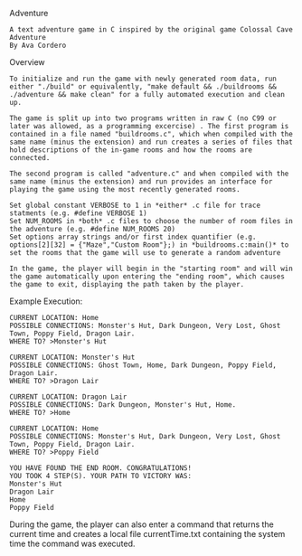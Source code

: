 Adventure

	A text adventure game in C inspired by the original game Colossal Cave Adventure
	By Ava Cordero

Overview

	To initialize and run the game with newly generated room data, run either "./build" or equivalently, "make default && ./buildrooms && ./adventure && make clean" for a fully automated execution and clean up.

	The game is split up into two programs written in raw C (no C99 or later was allowed, as a programming excercise) . The first program is contained in a file named "buildrooms.c", which when compiled with the same name (minus the extension) and run creates a series of files that hold descriptions of the in-game rooms and how the rooms are connected.

	The second program is called "adventure.c" and when compiled with the same name (minus the extension) and run provides an interface for playing the game using the most recently generated rooms.

	Set global constant VERBOSE to 1 in *either* .c file for trace statments (e.g. #define VERBOSE 1)
	Set NUM_ROOMS in *both* .c files to choose the number of room files in the adventure (e.g. #define NUM_ROOMS 20)
	Set options array strings and/or first index quantifier (e.g. options[2][32] = {"Maze","Custom Room"};) in *buildrooms.c:main()* to set the rooms that the game will use to generate a random adventure

	In the game, the player will begin in the "starting room" and will win the game automatically upon entering the "ending room", which causes the game to exit, displaying the path taken by the player.

Example Execution:

	CURRENT LOCATION: Home
	POSSIBLE CONNECTIONS: Monster's Hut, Dark Dungeon, Very Lost, Ghost Town, Poppy Field, Dragon Lair.
	WHERE TO? >Monster's Hut

	CURRENT LOCATION: Monster's Hut
	POSSIBLE CONNECTIONS: Ghost Town, Home, Dark Dungeon, Poppy Field, Dragon Lair.
	WHERE TO? >Dragon Lair

	CURRENT LOCATION: Dragon Lair
	POSSIBLE CONNECTIONS: Dark Dungeon, Monster's Hut, Home.
	WHERE TO? >Home

	CURRENT LOCATION: Home
	POSSIBLE CONNECTIONS: Monster's Hut, Dark Dungeon, Very Lost, Ghost Town, Poppy Field, Dragon Lair.
	WHERE TO? >Poppy Field

	YOU HAVE FOUND THE END ROOM. CONGRATULATIONS!
	YOU TOOK 4 STEP(S). YOUR PATH TO VICTORY WAS:
	Monster's Hut
	Dragon Lair
	Home
	Poppy Field

During the game, the player can also enter a command that returns the current time and creates a local file currentTime.txt containing the system time the command was executed.



